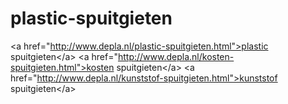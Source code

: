 plastic-spuitgieten
===================

&lt;a href="http://www.depla.nl/plastic-spuitgieten.html">plastic spuitgieten&lt;/a> &lt;a href="http://www.depla.nl/kosten-spuitgieten.html">kosten spuitgieten&lt;/a> &lt;a href="http://www.depla.nl/kunststof-spuitgieten.html">kunststof spuitgieten&lt;/a>